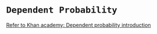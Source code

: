 # `Dependent Probability`
[Refer to Khan academy: Dependent probability introduction](https://www.khanacademy.org/math/ap-statistics/probability-ap/modal/v/introduction-to-dependent-probability)
